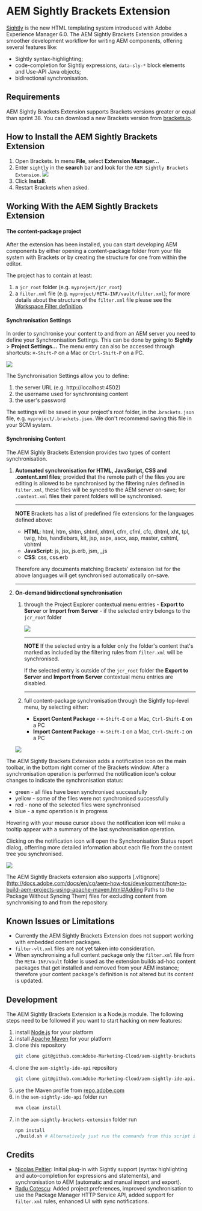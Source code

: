# AEM Sightly Brackets Extension

[Sightly](http://docs.adobe.com/content/docs/en/aem/6-0/develop/sightly.html "Sightly") is the new HTML templating system introduced with Adobe Experience Manager 6.0. The AEM Sightly Brackets Extension provides a smoother development workflow for writing AEM components, offering several features like:

* Sightly syntax-highlighting;
* code-completion for Sightly expressions, `data-sly-*` block elements and Use-API Java objects;
* bidirectional synchronisation.

## Requirements
AEM Sightly Brackets Extension supports Brackets versions greater or equal than sprint 38. You can download a new Brackets version from [brackets.io](http://brackets.io "Brackets - The Free, Open Source Code Editor for the Web").

## How to Install the AEM Sightly Brackets Extension
1. Open Brackets. In menu **File**, select **Extension Manager…**
2. Enter `sightly` in the **search** bar and look for the `AEM Sightly Brackets Extension`.
  ![](https://raw.githubusercontent.com/wiki/adobe-marketing-cloud/aem-sightly-brackets-extension/screenshots/install_extension.png)
3. Click **Install**.
4. Restart Brackets when asked.

## Working With the AEM Sightly Brackets Extension

#### The content-package project
After the extension has been installed, you can start developing AEM components by either opening a content-package folder from your file system with Brackets or by creating the structure for one from within the editor.

The project has to contain at least:
1. a `jcr_root` folder (e.g. `myproject/jcr_root`)
2. a `filter.xml` file (e.g. `myproject/META-INF/vault/filter.xml`); for more details about the structure of the `filter.xml` file please see the [Workspace Filter definition](http://jackrabbit.apache.org/filevault/filter.html "Apache Jackrabbit FileVault Documentation").

#### Synchronisation Settings
In order to synchronise your content to and from an AEM server you need to define your Synchronisation Settings. This can be done by going to **Sightly** > **Project Settings...** The menu entry can also be accessed through shortcuts: `⌘-Shift-P` on a Mac or `Ctrl-Shift-P` on a PC.

![](https://raw.githubusercontent.com/wiki/adobe-marketing-cloud/aem-sightly-brackets-extension/screenshots/sync_settings.png)

The Synchronisation Settings allow you to define:

1. the server URL (e.g. http://localhost:4502)
2. the username used for synchronising content
3. the user's password

The settings will be saved in your project's root folder, in the .`brackets.json` file, e.g. `myproject/.brackets.json`. We don't recommend saving this file in your SCM system.

#### Synchronising Content

The AEM Sighly Brackets Extension provides two types of content synchronisation.

1. **Automated synchronisation for HTML, JavaScript, CSS and .content.xml files**; provided that the remote path of the files you are editing is allowed to be synchronised by the filtering rules defined in `filter.xml`, these files will be synced to the AEM server on-save; for `.content.xml` files their parent folders will be synchronised.

    ----
    **NOTE**
    Brackets has a list of predefined file extensions for the languages defined above:

    * **HTML**: html, htm, shtm, shtml, xhtml, cfm, cfml, cfc, dhtml, xht, tpl, twig, hbs, handlebars, kit, jsp, aspx, ascx, asp, master, cshtml, vbhtml
    * **JavaScript**: js, jsx, js.erb, jsm, _js
    * **CSS**: css, css.erb
    
    Therefore any documents matching Brackets' extension list for the above languages will get synchronised automatically on-save.

    ----
    
2. **On-demand bidirectional synchronisation**
    1. through the Project Explorer contextual menu entries - **Export to Server** or **Import from Server** - if the selected entry belongs to the `jcr_root` folder
    
        ![](https://raw.githubusercontent.com/wiki/adobe-marketing-cloud/aem-sightly-brackets-extension/screenshots/contextual_menu_sync.png)

        ----
        **NOTE**
        If the selected entry is a folder only the folder's content that's marked as included by the filtering rules from `filter.xml` will be synchronised.

        If the selected entry is outside of the `jcr_root` folder the **Export to Server** and **Import from Server** contextual menu entries are disabled.

        ----

    2. full content-package synchronisation through the Sightly top-level menu, by selecting either:
    
        * **Export Content Package** - `⌘-Shift-E` on a Mac, `Ctrl-Shift-E` on a PC
        * **Import Content Package** - `⌘-Shift-I` on a Mac, `Ctrl-Shift-I` on a PC

      ![](https://raw.githubusercontent.com/wiki/adobe-marketing-cloud/aem-sightly-brackets-extension/screenshots/export_content_package.png)

The AEM Sightly Brackets Extension adds a notification icon on the main toolbar, in the bottom right corner of the Brackets window. After a synchronisation operation is performed the notification icon's colour changes to indicate the synchronisation status:

* green - all files have been synchronised successfully
* yellow - some of the files were not synchronised successfully
* red - none of the selected files were synchronised
* blue - a sync operation is in progress

Hovering with your mouse cursor above the notification icon will make a tooltip appear with a summary of the last synchronisation operation.
 
Clicking on the notification icon will open the Synchronisation Status report dialog, offerring more detailed information about each file from the content tree you synchronised.

![](https://raw.githubusercontent.com/wiki/adobe-marketing-cloud/aem-sightly-brackets-extension/screenshots/sync_status_report.png)

The AEM Sightly Brackets extension also supports [.vltignore](http://docs.adobe.com/docs/en/cq/aem-how-tos/development/how-to-build-aem-projects-using-apache-maven.html#Adding Paths to the Package Without Syncing Them) files for excluding content from synchronising to and from the repository.

## Known Issues or Limitations
* Currently the AEM Sightly Brackets Extension does not support working with embedded content packages.
* `filter-vlt.xml` files are not yet taken into consideration.
* When synchronising a full content package only the `filter.xml` file from the `META-INF/vault` folder is used as the extension builds ad-hoc content packages that get installed and removed from your AEM instance; therefore your content package's definition is not altered but its content is updated.

## Development
The AEM Sightly Brackets Extension is a Node.js module. The following steps need to be followed if you want to start hacking on new features:

1. install [Node.js](http://nodejs.org/ "node.js") for your platform
2. install [Apache Maven](http://maven.apache.org/ "Apache Maven") for your platform
3. clone this repository
    ```bash
    git clone git@github.com:Adobe-Marketing-Cloud/aem-sightly-brackets-extension.git
    ```
4. clone the `aem-sightly-ide-api` repository
    ```bash
    git clone git@github.com:Adobe-Marketing-Cloud/aem-sightly-ide-api.git
    ```
5. use the Maven profile from [repo.adobe.com](http://repo.adobe.com/ "Adobe Public Maven Repository")
5. in the `aem-sightly-ide-api` folder run
    ```bash
    mvn clean install
    ```
6. in the `aem-sightly-brackets-extension` folder run
    ```bash
    npm install
    ./build.sh # Alternatively just run the commands from this script if you're not on a *nix platform
    ```

## Credits
* [Nicolas Peltier](https://github.com/nicolasATadobe): Initial plug-in with Sightly support (syntax highlighting and auto-completion for expressions and statements), and synchronisation to AEM (automatic and manual import and export).
* [Radu Cotescu](https://github.com/raducotescu): Added project preferences, improved synchronisation to use the Package Manager HTTP Service API, added support for `filter.xml` rules, enhanced UI with sync notifications.
